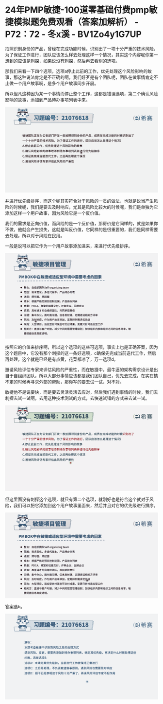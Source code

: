 # 24年PMP敏捷-100道零基础付费pmp敏捷模拟题免费观看（答案加解析） - P72：72 - 冬x溪 - BV1Zo4y1G7UP

拍照识别身份的产品，曾经在完成功能时候，识别出了一项十分严重的技术风险，为了保证工作进行，团队应该怎么样去处理这样一个情况，其实这个内容呢你第一想到的应该是刺探，如果说没有刺探，然后再去看别的选项。

那我们来看一下四个选项，选项a停止此前的工作，优先处理这个风险影响的故事，那这种说法肯定是不正确的啊，我们好歹是有个团队呢，团队在做事情肯定不止做一个用户故事啊，是多个用户故事同步开展。

所以但凡这种因为某一个事情而停止整个工作，这都是错误选项，第二个确认风险影响的故事，添加到产品待办事项列表中来。



![](img/652f76db0e52027f02f1967feebc1c95_1.png)

并进行优先级排序，而这个呢其实符合对于风险的一贯的做法，也就是说当产生风险的时候呢，我们是要去及时响应，尤其是风险比较大的时候呢，我们是单独为它添加这样一个用户故事，因为风险它是一个反价值。

我们的需求是正向价值，而风险的是一个反价值，那房价是它同样的，就是如果你不做，他就会产生损失，这就是叫反价值，它同样的是很重要的，我们是同样需要去处理，所以对于风险在民用。

一般是说可以把它作为一个用户故事添加进来，来进行优先级排序。

![](img/652f76db0e52027f02f1967feebc1c95_3.png)

按照它的价值来排序啊，所以这个选项的这些可选项，事实上也是正确答案，因为这个题目中，它没有那个刺探的这一条好选项，c确保先完成当前迭代工作，然后再处理，这个就是已经是有点黄，花菜都凉了，万一选项d。

邀请风险评估专家来评估风险的严重性，而在敏捷中，最牛逼的架构需求设计是出自于自组织团队，所以大部分事情应该都是我们团队自己，优先去完成，在实在搞不定的时候再寻求外部的帮助，那你写的要去试一试，对不对。

敏捷他不是说要快，而是要去灵活灵活去应对，然后我们遇到事情的时候，我们去刺探去试一试啊，去用这种技术测试的方式，去快速试错的方式来去试一试。



![](img/652f76db0e52027f02f1967feebc1c95_5.png)

但这里面没有刺探这个选项，就只有第二个选项，就刚好也是符合这个就对于风险，我们可以把它添加到这个用户故事里面来，然后并且对它的优先级进行排序。



![](img/652f76db0e52027f02f1967feebc1c95_7.png)

答案选b。

![](img/652f76db0e52027f02f1967feebc1c95_9.png)